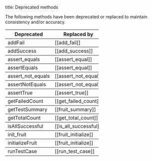 title: Deprecated methods

The following methods have been deprecated or replaced to maintain consistency and/or accuracy.

<table style="width:60%", rules="rows">
<tr><th>Deprecated</th><th>Replaced by</th></tr>
<tr><td>addFail</td><td>[[add_fail]]</td></tr>
<tr><td>addSuccess</td><td>[[add_success]]</td></tr>
<tr><td>assert_equals</td><td>[[assert_equal]]</td></tr>
<tr><td>assertEquals</td><td>[[assert_equal]]</td></tr>
<tr><td>assert_not_equals</td><td>[[assert_not_equal]]</td></tr>
<tr><td>assertNotEquals</td><td>[[assert_not_equal]]</td></tr>
<tr><td>assertTrue</td><td>[[assert_true]]</td></tr>
<tr><td>getFailedCount</td><td>[[get_failed_count]]</td></tr>
<tr><td>getTestSummary</td><td>[[fruit_summary]]</td></tr>
<tr><td>getTotalCount</td><td>[[get_total_count]]</td></tr>
<tr><td>isAllSuccessful</td><td>[[is_all_successful]]</td></tr>
<tr><td>init_fruit</td><td>[[fruit_initialize]]</td></tr>
<tr><td>initializeFruit</td><td>[[fruit_initialize]]</td></tr>
<tr><td>runTestCase</td><td>[[run_test_case]]</td></tr>
</table>  
